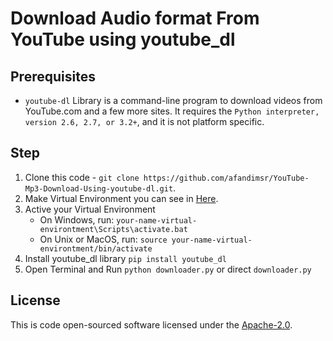 # Download Audio format From YouTube using youtube_dl
## Prerequisites
- `youtube-dl` Library is a command-line program to download videos from YouTube.com and a few more sites. It requires the `Python interpreter, version 2.6, 2.7, or 3.2+`, and it is not platform specific.
## Step
1. Clone this code 
        - `git clone https://github.com/afandimsr/YouTube-Mp3-Download-Using-youtube-dl.git`. 
2. Make Virtual Environment you can see in  [Here](https://docs.python.org/3/tutorial/venv.html).
3. Active your Virtual Environment 
    - On Windows, run:
        `your-name-virtual-environtment\Scripts\activate.bat`
    - On Unix or MacOS, run:
        `source your-name-virtual-environtment/bin/activate`
4. Install youtube_dl library `pip install youtube_dl`
5. Open Terminal and Run `python downloader.py` or direct `downloader.py`

## License
This is code open-sourced software licensed under the [Apache-2.0](https://opensource.org/licenses/Apache-2.0).